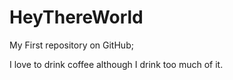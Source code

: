 HeyThereWorld
=============

My First repository on GitHub;

I love to drink coffee although I drink too much of it.
